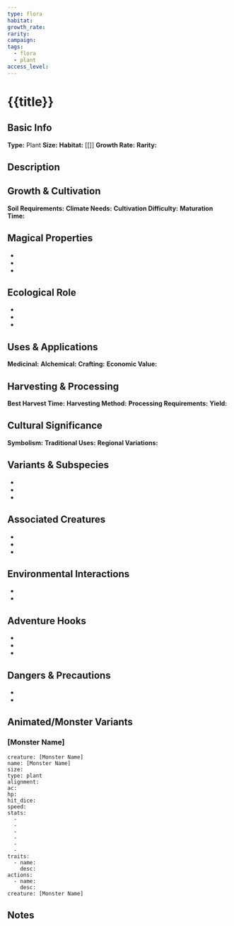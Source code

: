 ```yaml
---
type: flora
habitat: 
growth_rate: 
rarity: 
campaign: 
tags:
  - flora
  - plant
access_level:
---
```


# {{title}}

## Basic Info
**Type:** Plant
**Size:** 
**Habitat:** [[]]
**Growth Rate:** 
**Rarity:** 

## Description


## Growth & Cultivation
**Soil Requirements:** 
**Climate Needs:** 
**Cultivation Difficulty:** 
**Maturation Time:** 

## Magical Properties
- 
- 
- 

## Ecological Role
- 
- 
- 

## Uses & Applications
**Medicinal:** 
**Alchemical:** 
**Crafting:** 
**Economic Value:** 

## Harvesting & Processing
**Best Harvest Time:** 
**Harvesting Method:** 
**Processing Requirements:** 
**Yield:** 

## Cultural Significance
**Symbolism:** 
**Traditional Uses:** 
**Regional Variations:** 

## Variants & Subspecies
- 
- 
- 

## Associated Creatures
- 
- 
- 

## Environmental Interactions
- 
- 

## Adventure Hooks
- 
- 
- 

## Dangers & Precautions
- 
- 

## Animated/Monster Variants

### [Monster Name]

```statblock
creature: [Monster Name]
name: [Monster Name]
size: 
type: plant
alignment: 
ac: 
hp: 
hit_dice: 
speed: 
stats:
  - 
  - 
  - 
  - 
  - 
  - 
traits:
  - name: 
    desc: 
actions:
  - name: 
    desc: 
creature: [Monster Name]
```

## Notes